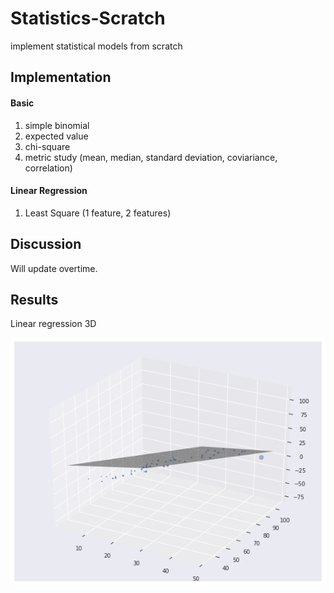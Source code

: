 # Statistics-Scratch
implement statistical models from scratch

## Implementation

#### Basic
 1. simple binomial
 2. expected value
 3. chi-square
 4. metric study (mean, median, standard deviation, coviariance, correlation)

#### Linear Regression
 1. Least Square (1 feature, 2 features)

## Discussion

Will update overtime.

## Results

Linear regression 3D

![alt text](results/linear3d.png)
